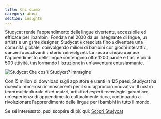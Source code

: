 ```yaml
---
title: Chi siamo
category: about
section: insights
---
```

Studycat rende l'apprendimento delle lingue divertente, accessibile ed efficace per i bambini. Fondata nel 2000 da un insegnante di lingue, un artista e un game designer, Studycat è cresciuta fino a diventare una comunità globale, coinvolgendo milioni di bambini con giochi interattivi, canzoni accattivanti e storie coinvolgenti. Le nostre cinque app per l'apprendimento delle lingue contengono oltre 1200 parole e frasi e più di 500 attività, trasformando l'istruzione in un'avventura entusiasmante.


![Studycat Che cos'è Studycat? Immagine](https://imagedelivery.net/gjxGkoZTGUWzEAQWbazEuA/2eae4281-f704-43ef-70f5-f393e5235600/w=360,format=auto,compression=fast,dpr=2)


 


Con 15 milioni di download sugli app store e utenti in 125 paesi, Studycat ha ricevuto numerosi riconoscimenti per il suo approccio innovativo. Il nostro team multiculturale di educatori, artisti ed esperti tecnologici garantisce un'esperienza di apprendimento culturalmente ricca, continuando a rivoluzionare l'apprendimento delle lingue per i bambini in tutto il mondo.


Se sei interessato, puoi scoprire di più qui: [Scopri Studycat](https://studycat.com/about/)